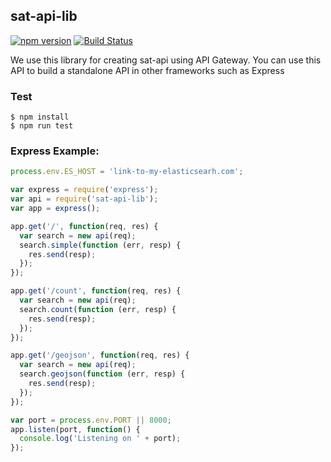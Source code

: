 ## sat-api-lib

[![npm version](https://badge.fury.io/js/sat-api-lib.svg)](http://badge.fury.io/js/sat-api-lib)
[![Build Status](https://travis-ci.org/sat-utils/sat-api-lib.svg?branch=master)](https://travis-ci.org/sat-utils/sat-api-lib)

We use this library for creating sat-api using API Gateway. You can use this API to build a standalone API in other frameworks such as Express

### Test

    $ npm install
    $ npm run test

### Express Example:

```js
process.env.ES_HOST = 'link-to-my-elasticsearh.com';

var express = require('express');
var api = require('sat-api-lib');
var app = express();

app.get('/', function(req, res) {
  var search = new api(req);
  search.simple(function (err, resp) {
    res.send(resp);
  });
});

app.get('/count', function(req, res) {
  var search = new api(req);
  search.count(function (err, resp) {
    res.send(resp);
  });
});

app.get('/geojson', function(req, res) {
  var search = new api(req);
  search.geojson(function (err, resp) {
    res.send(resp);
  });
});

var port = process.env.PORT || 8000;
app.listen(port, function() {
  console.log('Listening on ' + port);
});
```
